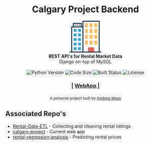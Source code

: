 <h1 align="center">Calgary Project Backend</h1>

<div align="center">
    <img src="img/appartments.png" alt="Logo" width="100" height="100" />
</div>
<div align="center">
    <strong>REST API's for Rental Market Data</strong>
</div>
<div align="center">
    Django on-top of MySQL
</div>

<br />

<div align="center">
    <!-- Python version -->
    <a>
        <img src="https://img.shields.io/badge/python-3.7-blue.svg" alt="Python Version" />
    </a>
    <!-- Code Size -->
    <a>
        <img src="https://img.shields.io/github/languages/code-size/agmoss/calgary_project_backend" alt="Code Size" />
    </a>
    <!--CircleCI Build -->
    <a>
        <img src="https://img.shields.io/circleci/build/github/agmoss/calgary_project_backend/master" alt="Built Status">
    </a>
    <!--License -->
    <a>
        <img src="https://img.shields.io/github/license/agmoss/calgary_project_backend" alt="License">
    </a>
</div>

<div align="center">
    <h3>
        <span> | </span>
        <a href="https://calgaryproject.net/">
            WebApp
        </a>
        <span> | </span>
    </h3>
</div>

<div align="center">
    <sub>A personal project built by
        <a href="https://github.com/agmoss">Andrew Moss</a>
</div>

## Associated Repo's
- [Rental-Data-ETL](https://github.com/agmoss/Rental-Data-ETL) - Collecting and cleaning rental listings
- [calgary-project](https://github.com/agmoss/calgary-project) - Current web app
- [rental-regression-analysis](https://github.com/agmoss/rental_regression_analysis) - Predicting rental prices